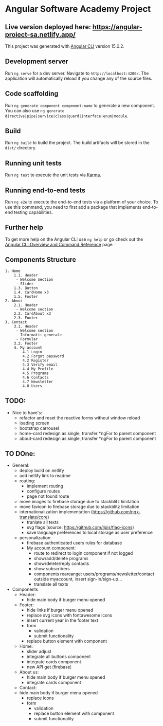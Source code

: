 # Angular Software Academy Project

## Live version deployed here: https://angular-proiect-sa.netlify.app/

This project was generated with [Angular CLI](https://github.com/angular/angular-cli) version 15.0.2.

## Development server

Run `ng serve` for a dev server. Navigate to `http://localhost:4200/`. The application will automatically reload if you change any of the source files.

## Code scaffolding

Run `ng generate component component-name` to generate a new component. You can also use `ng generate directive|pipe|service|class|guard|interface|enum|module`.

## Build

Run `ng build` to build the project. The build artifacts will be stored in the `dist/` directory.

## Running unit tests

Run `ng test` to execute the unit tests via [Karma](https://karma-runner.github.io).

## Running end-to-end tests

Run `ng e2e` to execute the end-to-end tests via a platform of your choice. To use this command, you need to first add a package that implements end-to-end testing capabilities.

## Further help

To get more help on the Angular CLI use `ng help` or go check out the [Angular CLI Overview and Command Reference](https://angular.io/cli) page.

## Components Structure

    1. Home
    	1.1. Header
    	 - Welcome Section
    	 - Slider
    	1.3. Button
    	1.4. CardHome x3
    	1.5. Footer
    2. About
    	2.1. Header
    	 - Welcome section
    	2.2. CardAbout x3
    	2.3. Footer
    3. Contact
    	3.1. Header
    	 - Welcome section
    	 - Informatii generale
    	 - Formular
    	3.2. Footer
		4. My account
			4.1 Login
			4.2 Forgot password
			4.2 Register
			4.3 Verify email
			4.4 My Profile
			4.5 Programs
			4.6 Contacts
			4.7 Newsletter
			4.8 Users


## TODO:
- Nice to have's:
	- refactor and reset the reactive forms without window reload
	- loading screen
	- bootstrap carrousel
	- home-card redesign as single, transfer *ngFor to parent component
	- about-card redesign as single, transfer *ngFor to parent component

## TO DOne:
- General:
	- deploy build on netlify
	- add netlify link to readme
	- routing:
		- implement routing
		- configure routes
		- page not found route
	- move images to firebase storage due to stackblitz limitation
	- move favicon to firebase storage due to stackblitz limitation
	- internationalization implementation (https://github.com/ngx-translate/core)
		- tranlate all texts
		- svg flags (source: https://github.com/lipis/flag-icons)
		- save language preferences to local storage as user preference
	- personalization: 
		- firebase authenticated users rules for database
		- My account component:
			-	route to redirect to login component if not logged
			- show/add/delete programs
			- show/delete/reply contacts
			- show subscribers
			- components reareange: users/programs/newsletter/contact outside myaccount, insert sign-in/sign-up...
			- translate all texts
- Components
	- Header:
		- hide main body if burger menu opened
	- Footer:
		- hide links if burger menu opened
		- replace svg icons with fontawesome icons
		- insert current year in the footer text
		- form
			- validation
			- submit functionality
  		- replace button element with component
	- Home:
		- slider adjust
		- integrate all buttons component
		- integrate cards component
		- new API get (firebase)
	- About us:
		- hide main body if burger menu opened
		- integrate cards component
	- Contact:
  	- hide main body if burger menu opened
		- replace icons
		- form
			- validation
			- replace button element with component
			- submit functionality